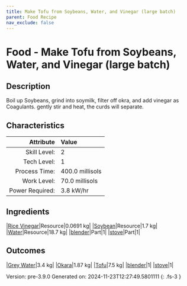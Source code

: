 ```yaml
---
title: Make Tofu from Soybeans, Water, and Vinegar (large batch)
parent: Food Recipe
nav_exclude: false
---
```

# Food - Make Tofu from Soybeans, Water, and Vinegar (large batch)

## Description
 Boil up Soybeans, grind into soymilk, filter off okra, and add vinegar as Coagulants.&#10;&#9;&#9;&#9;gently stir and heat, the curds will separate.

## Characteristics

| Attribute      | Value |
|--------:|:------|
|Skill Level:|2|
|Tech Level:|1|
|Process Time:|400.0 millisols|
|Work Level:|70.0 millisols|
|Power Required:|3.8 kW/hr|

## Ingredients

|[Rice Vinegar](../resource/rice-vinegar.html)|Resource|0.0691 kg|
|[Soybean](../resource/soybean.html)|Resource|1.7 kg|
|[Water](../resource/water.html)|Resource|18.7 kg|
|[blender](../part/blender.html)|Part|1|
|[stove](../part/stove.html)|Part|1|

## Outcomes

|[Grey Water](../resource/grey-water.html)|3.4 kg|
|[Okara](../resource/okara.html)|1.87 kg|
|[Tofu](../resource/tofu.html)|7.5 kg|
|[blender](../part/blender.html)|1|
|[stove](../part/stove.html)|1|


Version: pre-3.9.0 Generated on: 2024-11-23T12:27:49.5801111
{: .fs-3 }

